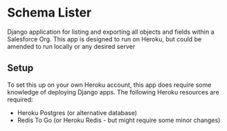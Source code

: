 # Schema Lister

Django application for listing and exporting all objects and fields within a Salesforce Org. This app is designed to run on Heroku, but could be amended to run locally or any desired server

## Setup

To set this up on your own Heroku account, this app does require some knowledge of deploying Django apps. The following Heroku resources are required:
- Heroku Postgres (or alternative database)
- Redis To Go (or Heroku Redis - but might require some minor changes)